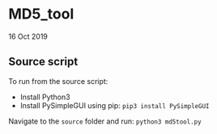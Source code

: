 # MD5_tool

16 Oct 2019

## Source script

To run from the source script:

 * Install Python3
 * Install PySimpleGUI using pip: `pip3 install PySimpleGUI`

Navigate to the `source` folder and run: `python3 md5tool.py`
